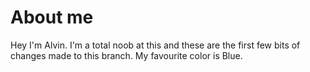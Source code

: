 # About me
Hey I'm Alvin. I'm a total noob at this and these are the first few bits of changes made to this branch.
My favourite color is Blue.
